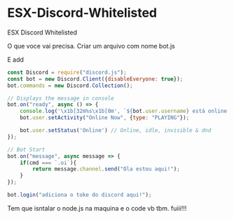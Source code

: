 # ESX-Discord-Whitelisted
ESX Discord Whitelisted


O que voce vai precisa.
Criar um arquivo com nome bot.js

E add

```js
const Discord = require("discord.js");
const bot = new Discord.Client({disableEveryone: true});
bot.commands = new Discord.Collection();

// Displays the message in console
bot.on("ready", async () => {
    console.log('\x1b[32m%s\x1b[0m', `${bot.user.username} está online e pronto para fazer alguma coisa! Estou ao vivo no discord ${bot.guilds.size} servers.`);
    bot.user.setActivity("Online Now", {type: "PLAYING"});

    bot.user.setStatus('Online') // Online, idle, invisible & dnd
});

// Bot Start
bot.on("message", async message => {
    if(cmd === `.oi`){
        return message.channel.send("Ola estou aqui!");
    }
});

bot.login("adiciona o toke do discord aqui!");
```

Tem que isntalar o node.js na maquina e o code vb tbm.
fuiii!!!
